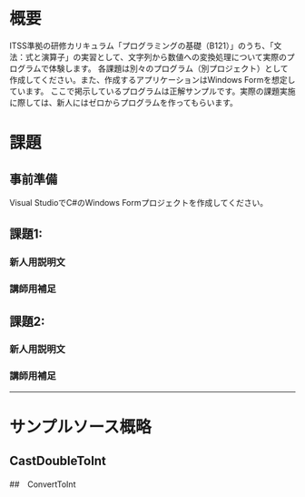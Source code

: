 # 概要
ITSS準拠の研修カリキュラム「プログラミングの基礎（B121）」のうち、「文法：式と演算子」の実習として、文字列から数値への変換処理について実際のプログラムで体験します。
各課題は別々のプログラム（別プロジェクト）として作成してください。また、作成するアプリケーションはWindows Formを想定しています。
ここで掲示しているプログラムは正解サンプルです。実際の課題実施に際しては、新人にはゼロからプログラムを作ってもらいます。

# 課題

## 事前準備
Visual StudioでC#のWindows Formプロジェクトを作成してください。


## 課題1: 

### 新人用説明文

### 講師用補足



## 課題2: 

### 新人用説明文

### 講師用補足





---
# サンプルソース概略

## CastDoubleToInt

##　ConvertToInt
